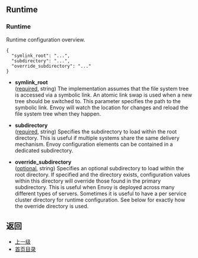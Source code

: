 ## Runtime

### Runtime
Runtime configuration overview.

```
{
  "symlink_root": "...",
  "subdirectory": "...",
  "override_subdirectory": "..."
}
```
- **symlink_root**<br />
	([required](#), string) The implementation assumes that the file system tree is accessed via a symbolic link. An atomic link swap is used when a new tree should be switched to. This parameter specifies the path to the symbolic link. Envoy will watch the location for changes and reload the file system tree when they happen.

- **subdirectory**<br />
	([required](#), string) Specifies the subdirectory to load within the root directory. This is useful if multiple systems share the same delivery mechanism. Envoy configuration elements can be contained in a dedicated subdirectory.

- **override_subdirectory**<br />
	([optional](#), string) Specifies an optional subdirectory to load within the root directory. If specified and the directory exists, configuration values within this directory will override those found in the primary subdirectory. This is useful when Envoy is deployed across many different types of servers. Sometimes it is useful to have a per service cluster directory for runtime configuration. See below for exactly how the override directory is used.



## 返回
- [上一级](../v1APIreference.md)
- [首页目录](../README.md)


